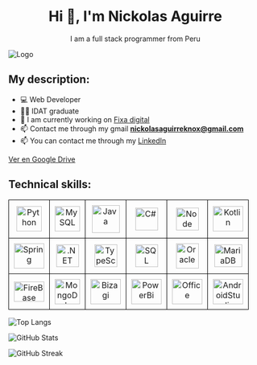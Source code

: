 <div align="center">

# Hi 👋, I'm Nickolas Aguirre

I am a full stack programmer from Peru

</div>

![Logo](https://i.ibb.co/9bnHHfZ/Logo-1.png)

## My description:

- 💻 Web Developer
- 👨‍🎓 IDAT graduate
- 🔭 I am currently working on [Fixa digital](https://fixa.digital/)
- 📫 Contact me through my gmail **nickolasaguirreknox@gmail.com**
- 📫 You can contact me through my [LinkedIn](https://www.linkedin.com/in/nickolas-aguirre-biminchumo-a0b300267/)

[Ver en Google Drive](https://drive.google.com/file/d/1MwVlWPqIE4ffPkTYwjuaaW1vgJ6MRsOC/view)

## Technical skills:

<div align="center">

<table>
<tr>
<td align="center" style="border: 1px solid black; padding: 10px;"><img src="https://img.freepik.com/iconos-gratis/serpientes_318-368381.jpg" alt="Python" width="50px" height="50px"></td>
<td align="center" style="border: 1px solid black; padding: 10px;"><img src="https://v5c2e8r4.stackpathcdn.com/wp-content/uploads/2014/09/mysql-logo.jpg" alt="MySQL" width="50px" height="50px"></td>
<td align="center" style="border: 1px solid black; padding: 10px;"><img src="https://static.vecteezy.com/system/resources/previews/022/101/050/original/java-logo-transparent-free-png.png" alt="Java" width="55px" height="55px"></td>
<td align="center" style="border: 1px solid black; padding: 10px;"><img src="https://thinkotb.b-cdn.net/wp-content/uploads/2023/01/c-4.svg" alt="C#" width="45px" height="45px"></td>
<td align="center" style="border: 1px solid black; padding: 10px;"><img src="https://upload.wikimedia.org/wikipedia/commons/thumb/d/d9/Node.js_logo.svg/2560px-Node.js_logo.svg.png" alt="Node JS" width="45px" height="45px"></td>
<td align="center" style="border: 1px solid black; padding: 10px;"><img src="https://ih1.redbubble.net/image.1060780989.1021/pp,840x830-pad,1000x1000,f8f8f8.u4.jpg" alt="Kotlin" width="60px" height="50px"></td>
</tr>
<tr>
<td align="center" style="border: 1px solid black; padding: 10px;"><img src="https://www.nicepng.com/png/detail/31-314820_logo-spring-spring-framework-logo-svg.png" alt="Spring" width="60px" height="50px"></td>
<td align="center" style="border: 1px solid black; padding: 10px;"><img src="https://upload.wikimedia.org/wikipedia/commons/thumb/7/7d/Microsoft_.NET_logo.svg/800px-Microsoft_.NET_logo.svg.png" alt=".NET" width="45px" height="45px"></td>
<td align="center" style="border: 1px solid black; padding: 10px;"><img src="https://www.tutorialsteacher.com/Content/images/home/typescript.svg" alt="TypeScript" width="45px" height="45px"></td>
<td align="center" style="border: 1px solid black; padding: 10px;"><img src="https://www.sqlservertutorial.net/wp-content/uploads/sql-server-tutorial.svg" alt="SQL Server" width="45px" height="45px"></td>
<td align="center" style="border: 1px solid black; padding: 10px;"><img src="https://cdn-www.infobip.com/wp-content/uploads/2020/10/14135942/oracle-logo.png" alt="Oracle" width="45px" height="50px"></td>
<td align="center" style="border: 1px solid black; padding: 10px;"><img src="https://d1.awsstatic.com/logos/partners/MariaDB_Logo.d8a208f0a889a8f0f0551b8391a065ea79c54f3a.png" alt="MariaDB" width="55px" height="45px"></td>
</tr>
<tr>
<td align="center" style="border: 1px solid black; padding: 10px;"><img src="https://upload.wikimedia.org/wikipedia/commons/thumb/b/bd/Firebase_Logo.png/1280px-Firebase_Logo.png" alt="FireBase" width="60px" height="40px"></td>
<td align="center" style="border: 1px solid black; padding: 10px;"><img src="https://repvue.imgix.net/a9yxc48y3ay5dm2udzwizc2bdyph" alt="MongoDb" width="50px" height="50px"></td>
<td align="center" style="border: 1px solid black; padding: 10px;"><img src="https://upload.wikimedia.org/wikipedia/commons/thumb/b/b0/Bizagi.png/1200px-Bizagi.png" alt="Bizagi" width="60px" height="50px"></td>
<td align="center" style="border: 1px solid black; padding: 10px;"><img src="https://logohistory.net/wp-content/uploads/2023/05/Power-BI-Symbol.png" alt="PowerBi" width="60px" height="50px"></td>
<td align="center" style="border: 1px solid black; padding: 10px;"><img src="https://upload.wikimedia.org/wikipedia/commons/thumb/4/4f/Microsoft_Office_2013-2019_logo_and_wordmark.svg/2560px-Microsoft_Office_2013-2019_logo_and_wordmark.svg.png" alt="Office" width="60px" height="50px"></td>
<td align="center" style="border: 1px solid black; padding: 10px;"><img src="https://external-preview.redd.it/studio-bot-and-android-studio-hedgehog-v0-aslznmJOlB3kb9k1uIFyDyGMlz8uEdbbJRJb9onouL8.jpg?auto=webp&s=f560209e64f829c924339e94e817eaad22ff3b9f" alt="AndroidStudio" width="60px" height="50px"></td>
</tr>

</table>

</div>

![Top Langs](https://github-readme-stats.vercel.app/api/top-langs?username=nickolasaguirre&show_icons=true&locale=en&layout=compact)

![GitHub Stats](https://github-readme-stats.vercel.app/api?username=nickolasaguirre&show_icons=true&locale=en)

![GitHub Streak](https://github-readme-streak-stats.herokuapp.com/?user=nickolasaguirre)
